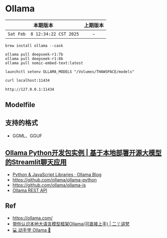 # Ollama


|本期版本|上期版本
|:---:|:---:
`Sat Feb  8 12:34:22 CST 2025` | -

```
brew install ollama --cask

ollama pull deepseek-r1:7b
ollama pull deepseek-r1:8b
ollama pull nomic-embed-text:latest

launchctl setenv OLLAMA_MODELS "/Volumes/THAWSPACE/models"
```


```bash
curl localhost:11434

http://127.0.0.1:11434
```


## Modelfile



## 支持的格式

* GGML、GGUF



## [Ollama Python开发包实例 | 基于本地部署开源大模型的Streamlit聊天应用](https://www.youtube.com/watch?v=s-CLLNYRsVg)



* [Python & JavaScript Libraries · Ollama Blog](https://ollama.com/blog/python-javascript-libraries)
* <https://github.com/ollama/ollama-python>
* <https://github.com/ollama/ollama-js>
* [Ollama REST API](https://github.com/jmorganca/ollama/blob/main/docs/api.md)




## Ref



* <https://ollama.com/>
* [带你认识本地大语言模型框架Ollama(可直接上手) | 二丫讲梵](https://wiki.eryajf.net/pages/97047e/)
* [💻 动手学 Ollama 🦙](https://github.com/datawhalechina/handy-ollama)




